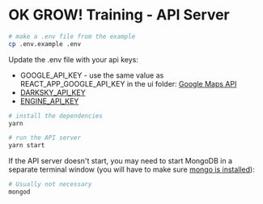 # OK GROW! Training - API Server

```sh
# make a .env file from the example 
cp .env.example .env
```

Update the .env file with your api keys:

* GOOGLE_API_KEY - use the same value as REACT_APP_GOOGLE_API_KEY in the ui folder: [Google Maps API](https://developers.google.com/maps/documentation/javascript/get-api-key)
* [DARKSKY_API_KEY](https://darksky.net/dev)
* [ENGINE_API_KEY](https://engine.apollographql.com/)

```sh 
# install the dependencies
yarn

# run the API server
yarn start
```

If the API server doesn't start, you may need to start MongoDB in a separate terminal window (you will have to make sure [mongo is installed](https://docs.mongodb.com/manual/installation/)):

```sh
# Usually not necessary
mongod
```
